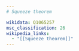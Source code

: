 ```yaml
---
# Squeeze theorem

wikidata: Q1065257
msc_classification: 26
wikipedia_links:
  - "[[Squeeze theorem]]"
---
```

